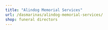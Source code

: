 ```yaml
---
title: "Alindog Memorial Services"
url: /dasmarinas/alindog-memorial-services/
shop: funeral directors
---
```


